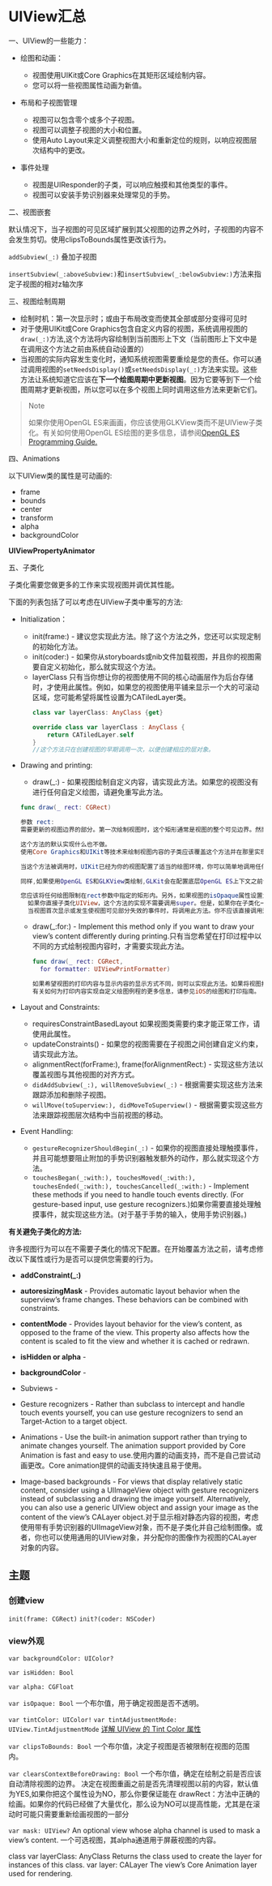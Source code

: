 # UIView汇总

一、UIView的一些能力：
- 绘图和动画：
  - 视图使用UIKit或Core Graphics在其矩形区域绘制内容。
  - 您可以将一些视图属性动画为新值。

- 布局和子视图管理
  - 视图可以包含零个或多个子视图。
  - 视图可以调整子视图的大小和位置。
  - 使用Auto Layout来定义调整视图大小和重新定位的规则，以响应视图层次结构中的更改。

- 事件处理
  - 视图是UIResponder的子类，可以响应触摸和其他类型的事件。
  - 视图可以安装手势识别器来处理常见的手势。

二、视图嵌套

默认情况下，当子视图的可见区域扩展到其父视图的边界之外时，子视图的内容不会发生剪切。使用clipsToBounds属性更改该行为。

`addSubview(_:)` 叠加子视图

`insertSubview(_:aboveSubview:)`和`insertSubview(_:belowSubview:)`方法来指定子视图的相对z轴次序


三、视图绘制周期

- 绘制时机：第一次显示时；或由于布局改变而使其全部或部分变得可见时
- 对于使用UIKit或Core Graphics包含自定义内容的视图，系统调用视图的`draw(_:)`方法,这个方法将内容绘制到当前图形上下文（当前图形上下文中是在调用这个方法之前由系统自动设置的）
- 当视图的实际内容发生变化时，通知系统视图需要重绘是您的责任。你可以通过调用视图的`setNeedsDisplay()`或`setNeedsDisplay(_:)`方法来实现。这些方法让系统知道它应该在**下一个绘图周期中更新视图**。因为它要等到下一个绘图周期才更新视图，所以您可以在多个视图上同时调用这些方法来更新它们。

>Note
>
>如果你使用OpenGL ES来画画，你应该使用GLKView类而不是UIView子类化。有关如何使用OpenGL ES绘图的更多信息，请参阅[OpenGL ES Programming Guide.](https://developer.apple.com/library/archive/documentation/3DDrawing/Conceptual/OpenGLES_ProgrammingGuide/Introduction/Introduction.html#//apple_ref/doc/uid/TP40008793)

四、Animations

以下UIView类的属性是可动画的:

- frame
- bounds
- center
- transform
- alpha
- backgroundColor

**UIViewPropertyAnimator**

五、子类化

子类化需要您做更多的工作来实现视图并调优其性能。

下面的列表包括了可以考虑在UIView子类中重写的方法:
- Initialization：
  - init(frame:) - 建议您实现此方法。除了这个方法之外，您还可以实现定制的初始化方法。
  - init(coder:) - 如果你从storyboards或nib文件加载视图，并且你的视图需要自定义初始化，那么就实现这个方法。
  - layerClass 只有当你想让你的视图使用不同的核心动画层作为后台存储时，才使用此属性。例如，如果您的视图使用平铺来显示一个大的可滚动区域，您可能希望将属性设置为CATiledLayer类。
    ```swift
    class var layerClass: AnyClass {get}
    
    override class var layerClass : AnyClass {
        return CATiledLayer.self
    }
    //这个方法只在创建视图的早期调用一次，以便创建相应的层对象。
    ```
    

- Drawing and printing:
  - draw(_:) - 如果视图绘制自定义内容，请实现此方法。如果您的视图没有进行任何自定义绘图，请避免重写此方法。
  
  ```swift
  func draw(_ rect: CGRect)

  参数 rect:
  需要更新的视图边界的部分。第一次绘制视图时，这个矩形通常是视图的整个可见边界。然而，在随后的绘图操作中，矩形可能只指定视图的一部分。

  这个方法的默认实现什么也不做。
  使用Core Graphics和UIKit等技术来绘制视图内容的子类应该覆盖这个方法并在那里实现它们的绘制代码。如果视图以其他方式设置其内容，则不需要重写此方法。例如，如果你的视图只是显示一个背景颜色，或者你的视图直接使用底层对象设置它的内容，你就不需要重写这个方法。
  
  当这个方法被调用时，UIKit已经为你的视图配置了适当的绘图环境，你可以简单地调用任何你需要渲染你的内容的绘图方法和函数。具体来说，UIKit创建并配置一个用于绘图的图形上下文，并调整该上下文的转换，使其原点与视图边界矩形的原点匹配。您可以使用`UIGraphicsGetCurrentContext()`函数获得对图形上下文的引用，但不要建立对图形上下文的强引用，因为它可以在调用`draw(_:)`方法之间更改。

  同样,如果使用OpenGL ES和GLKView类绘制,GLKit会在配置底层OpenGL ES上下文之前调用该方法(or the glkView(_:drawIn:) method of your GLKView delegate), so you can simply issue whatever OpenGL ES commands you need to render your content. For more information about how to draw using OpenGL ES, see OpenGL ES Programming Guide.

  您应该将任何绘图限制在rect参数中指定的矩形内。另外，如果视图的isOpaque属性设置为true，你的draw(_:)方法必须完全用不透明的内容填充指定的矩形。
    如果你直接子类化UIView，这个方法的实现不需要调用super。但是，如果你在子类化一个不同的视图类，你应该在实现的某个点调用super。
    当视图首次显示或发生使视图可见部分失效的事件时，将调用此方法。你不应该直接调用这个方法。要使视图的一部分无效，并因此导致该部分被重绘，请调用setNeedsDisplay()或setNeedsDisplay(_:)方法。

    ```

  - draw(_:for:) - Implement this method only if you want to draw your view’s content differently during printing.只有当您希望在打印过程中以不同的方式绘制视图内容时，才需要实现此方法。
    ```swift
    func draw(_ rect: CGRect, 
      for formatter: UIViewPrintFormatter)

    如果希望视图的打印内容与显示内容的显示方式不同，则可以实现此方法。如果将视图打印格式化器添加到打印作业中，但未实现此方法，则调用视图的draw(_:)方法来提供打印的内容。
    有关如何为打印内容实现自定义绘图例程的更多信息，请参见iOS的绘图和打印指南。
    ```
  
- Layout and Constraints:
  
  - requiresConstraintBasedLayout 如果视图类需要约束才能正常工作，请使用此属性。
  - updateConstraints() - 如果您的视图需要在子视图之间创建自定义约束，请实现此方法。
  - alignmentRect(forFrame:), frame(forAlignmentRect:) - 实现这些方法以覆盖视图与其他视图的对齐方式。
  - `didAddSubview(_:), willRemoveSubview(_:)` - 根据需要实现这些方法来跟踪添加和删除子视图。
  - `willMove(toSuperview:), didMoveToSuperview()` - 根据需要实现这些方法来跟踪视图层次结构中当前视图的移动。

- Event Handling:
    - `gestureRecognizerShouldBegin(_:)` - 如果你的视图直接处理触摸事件，并且可能想要阻止附加的手势识别器触发额外的动作，那么就实现这个方法。
   - `touchesBegan(_:with:), touchesMoved(_:with:), touchesEnded(_:with:), touchesCancelled(_:with:)` - Implement these methods if you need to handle touch events directly. (For gesture-based input, use gesture recognizers.)如果你需要直接处理触摸事件，就实现这些方法。(对于基于手势的输入，使用手势识别器。)
  
**有关避免子类化的方法:**

许多视图行为可以在不需要子类化的情况下配置。在开始覆盖方法之前，请考虑修改以下属性或行为是否可以提供您需要的行为。

- **addConstraint(_:)** 
- **autoresizingMask** - Provides automatic layout behavior when the superview’s frame changes. These behaviors can be combined with constraints.
- **contentMode** - Provides layout behavior for the view’s content, as opposed to the frame of the view. This property also affects how the content is scaled to fit the view and whether it is cached or redrawn.
- **isHidden or alpha** - 
- **backgroundColor** -
- Subviews - 
- Gesture recognizers - Rather than subclass to intercept and handle touch events yourself, you can use gesture recognizers to send an Target-Action to a target object.
- Animations - Use the built-in animation support rather than trying to animate changes yourself. The animation support provided by Core Animation is fast and easy to use.使用内置的动画支持，而不是自己尝试动画更改。Core animation提供的动画支持快速且易于使用。

- Image-based backgrounds - For views that display relatively static content, consider using a UIImageView object with gesture recognizers instead of subclassing and drawing the image yourself. Alternatively, you can also use a generic UIView object and assign your image as the content of the view’s CALayer object.对于显示相对静态内容的视图，考虑使用带有手势识别器的UIImageView对象，而不是子类化并自己绘制图像。或者，你也可以使用通用的UIView对象，并分配你的图像作为视图的CALayer对象的内容。


## 主题

### 创建view

`init(frame: CGRect)`
`init?(coder: NSCoder)`

### view外观

`var backgroundColor: UIColor?`

`var isHidden: Bool`

`var alpha: CGFloat`

`var isOpaque: Bool`
一个布尔值，用于确定视图是否不透明。

`var tintColor: UIColor!`
`var tintAdjustmentMode: UIView.TintAdjustmentMode`
[详解 UIView 的 Tint Color 属性](TintColor/)

`var clipsToBounds: Bool`
一个布尔值，决定子视图是否被限制在视图的范围内。

`var clearsContextBeforeDrawing: Bool`
一个布尔值，确定在绘制之前是否应该自动清除视图的边界。
决定在视图重画之前是否先清理视图以前的内容，默认值为YES,如果你把这个属性设为NO，那么你要保证能在 drawRect：方法中正确的绘画。如果你的代码已经做了大量优化，那么设为NO可以提高性能，尤其是在滚动时可能只需要重新绘画视图的一部分


`var mask: UIView?`
An optional view whose alpha channel is used to mask a view’s content.
一个可选视图，其alpha通道用于屏蔽视图的内容。


class var layerClass: AnyClass
Returns the class used to create the layer for instances of this class.
var layer: CALayer
The view’s Core Animation layer used for rendering.

